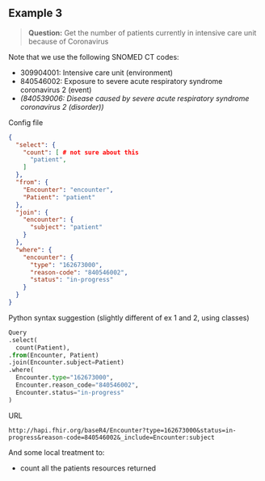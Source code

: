 ## Example 3

> **Question:** Get the number of patients currently in intensive care unit because of Coronavirus

Note that we use the following SNOMED CT codes:
- 309904001: Intensive care unit (environment)
- 840546002: Exposure to severe acute respiratory syndrome coronavirus 2 (event)
- _(840539006: Disease caused by severe acute respiratory syndrome coronavirus 2 (disorder))_

Config file
```json
{
  "select": {
    "count": [ # not sure about this
      "patient",
    ]
  },
  "from": {
    "Encounter": "encounter",
    "Patient": "patient"
  },
  "join": {
    "encounter": {
      "subject": "patient"
    }
  },
  "where": {
    "encounter": {
      "type": "162673000",
      "reason-code": "840546002",
      "status": "in-progress"
    }
  }
}
```

Python syntax suggestion (slightly different of ex 1 and 2, using classes)
```python
Query
.select(
  count(Patient),
.from(Encounter, Patient)
.join(Encounter.subject=Patient)
.where(
  Encounter.type="162673000",
  Encounter.reason_code="840546002",
  Encounter.status="in-progress"
)
```

URL
```
http://hapi.fhir.org/baseR4/Encounter?type=162673000&status=in-progress&reason-code=840546002&_include=Encounter:subject
```

And some local treatment to:
- count all the patients resources returned
